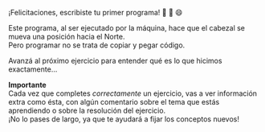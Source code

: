 ¡Felicitaciones, escribiste tu primer programa! :tada: :balloon: :smile:

Este programa, al ser ejecutado por la máquina, hace que el cabezal se mueva una posición hacia el Norte.  
Pero programar no se trata de copiar y pegar código.

Avanzá al próximo ejercicio para entender qué es lo que hicimos exactamente...

**Importante**  
Cada vez que completes *correctamente* un ejercicio, vas a ver información extra como ésta, con algún comentario sobre el tema que estás aprendiendo o sobre la resolución del ejercicio.  
¡No lo pases de largo, ya que te ayudará a fijar los conceptos nuevos!